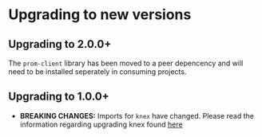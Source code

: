 # Upgrading to new versions

## Upgrading to 2.0.0+

The `prom-client` library has been moved to a peer depencency and will need to be installed seperately in consuming projects.

## Upgrading to 1.0.0+

- **BREAKING CHANGES:** Imports for `knex` have changed. Please read the information regarding upgrading knex found [here](https://github.com/knex/knex/blob/master/UPGRADING.md#upgrading-to-version-0950)

